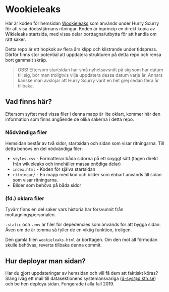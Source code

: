 # Wookieleaks
Här är koden för hemsidan [Wookieleaks](https://wookieleaks.org/) som används under Hurry Scurry för att visa dödsstjärnans ritningar.
Koden är inprincip en direkt kopia av Wikieleaks startsida, med vissa delar borttagna/utbytta för att handla om rätt saker.

Detta repo är ett hopkok av flera års klipp och klistrande under tidspress. Därför finns stor potential att uppdatera strukturen på detta repo och rensa bort gammalt skräp.

> OBS!
> Eftersom startsidan har små nyhetsavsnitt på sig som har datum till sig, bör man troligtvis vilja uppdatera dessa datum varje år. Annars kanske man avslöjar att Hurry Scurry varit en het grej sedan flera år tillbaka.

## Vad finns här?
Eftersom syftet med vissa filer i denna mapp är lite oklart, kommer här den information som finns angående de olika sakerna i detta repo.

### Nödvändiga filer
Hemsidan består av två sidor, startsidan och sidan som visar ritningarna. Till detta behövs en del nödvändiga filer:

- `styles.css` - Formatterar båda sidorna på ett snyggt sätt (tagen direkt från wikieleaks och innehåller massa onödiga delar)
- `index.html` - Koden för själva startsidan
- `ritningar/` - En mapp med kod och bilder som enbart används till sidan som visar ritningarna.
- Bilder som behövs på båda sidor

### (fd.) oklara filer
Tyvärr finns en del saker vars historia har försvunnit från mottagningspersonalen.

`.static` och `.env` är filer för depedencies som används för att bygga sidan. Även om de är tomma så fyller de en viktig funktion, troligen. 

Den gamla filen `wookieleaks.html` är borttagen. Om den mot all förmodan skulle behövas, reverta tillbaka denna commit. 

## Hur deployar man sidan?
Har du gjort uppdateringar av hemsidan och vill få dem att faktiskt köras? Släng iväg ett mail till datasektionens systemansvariga (d-sys@d.kth.se) och be hen deploya sidan. Fungerade i alla fall 2019.

